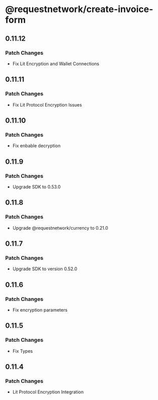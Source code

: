 # @requestnetwork/create-invoice-form

## 0.11.12

### Patch Changes

- Fix Lit Encryption and Wallet Connections

## 0.11.11

### Patch Changes

- Fix Lit Protocol Encryption Issues

## 0.11.10

### Patch Changes

- Fix enbable decryption

## 0.11.9

### Patch Changes

- Upgrade SDK to 0.53.0

## 0.11.8

### Patch Changes

- Upgrade @requestnetwork/currency to 0.21.0

## 0.11.7

### Patch Changes

- Upgrade SDK to version 0.52.0

## 0.11.6

### Patch Changes

- Fix encryption parameters

## 0.11.5

### Patch Changes

- Fix Types

## 0.11.4

### Patch Changes

- Lit Protocol Encryption Integration

